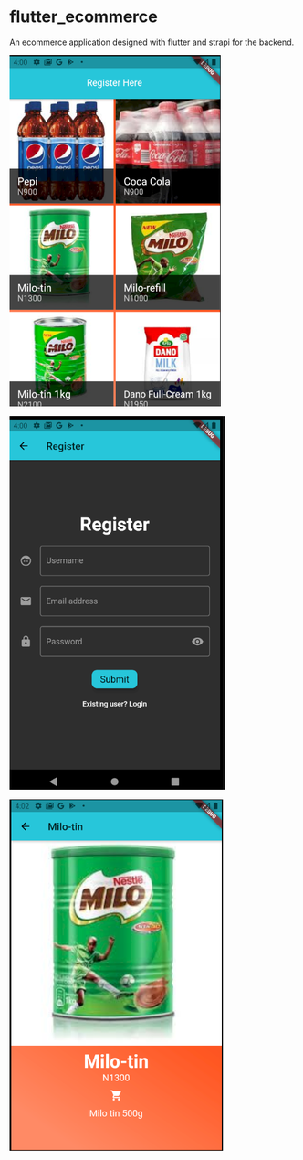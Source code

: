 # flutter_ecommerce

An ecommerce application designed with flutter and strapi for the backend.

![Finished App](https://github.com/Temmytope-seun/flutter_ecommerce/blob/master/lib/screens/screen1.PNG)

![Finished App](https://github.com/Temmytope-seun/flutter_ecommerce/blob/master/lib/screens/screen2.PNG)

![Finished App](https://github.com/Temmytope-seun/flutter_ecommerce/blob/master/lib/screens/screen3.PNG)
